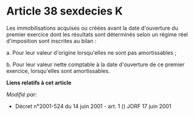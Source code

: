 # Article 38 sexdecies K

Les immobilisations acquises ou créées avant la date d'ouverture du premier exercice dont les résultats sont déterminés selon
un régime réel d'imposition sont inscrites au bilan :

a. Pour leur valeur d'origine lorsqu'elles ne sont pas amortissables ;

b. Pour leur valeur nette comptable à la date d'ouverture de ce premier exercice, lorsqu'elles sont amortissables.

**Liens relatifs à cet article**

_Modifié par_:

  - Décret n°2001-524 du 14 juin 2001 - art. 1 () JORF 17 juin 2001
